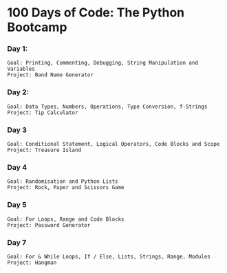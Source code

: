 # 100 Days of Code: The Python Bootcamp

### Day 1:

    Goal: Printing, Commenting, Debugging, String Manipulation and Variables
    Project: Band Name Generator

### Day 2:

    Goal: Data Types, Numbers, Operations, Type Conversion, f-Strings
    Project: Tip Calculator

### Day 3
    
    Goal: Conditional Statement, Logical Operators, Code Blocks and Scope
    Project: Treasure Island

### Day 4

    Goal: Randomisation and Python Lists
    Project: Rock, Paper and Scissors Game

### Day 5

    Goal: For Loops, Range and Code Blocks
    Project: Password Generator

### Day 7
    
    Goal: For & While Loops, If / Else, Lists, Strings, Range, Modules
    Project: Hangman